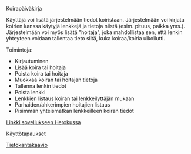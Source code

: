 Koirapäiväkirja

Käyttäjä voi lisätä järjestelmään tiedot koiristaan. Järjestelmään voi kirjata koirien kanssa käytyjä lenkkejä ja tietoja niistä (esim. pituus, paikka yms.). Järjestelmään voi myös lisätä "hoitaja", joka mahdollistaa sen, että lenkin yhteyteen voidaan tallentaa tieto siitä, kuka koiraa/koiria ulkoilutti.

Toimintoja:
- Kirjautuminen
- Lisää koira tai hoitaja
- Poista koira tai hoitaja
- Muokkaa koiran tai hoitajan tietoja
- Tallenna lenkin tiedot
- Poista lenkki
- Lenkkien listaus koiran tai lenkkeilyttäjän mukaan
- Parhaiden/ahkerimpien hoitajien listaus
- Pisimmän yhteismatkan lenkkeilleen koiran tiedot

[Linkki sovellukseen Herokussa](https://koirapaivakirjasovellus.herokuapp.com/)

[Käyttötapaukset](https://github.com/hannajan/Koirapaivakirja/blob/master/documentation/userStories.md)

[Tietokantakaavio](https://github.com/hannajan/Koirapaivakirja/blob/master/documentation/Tietokantakaavio(4).pdf)
